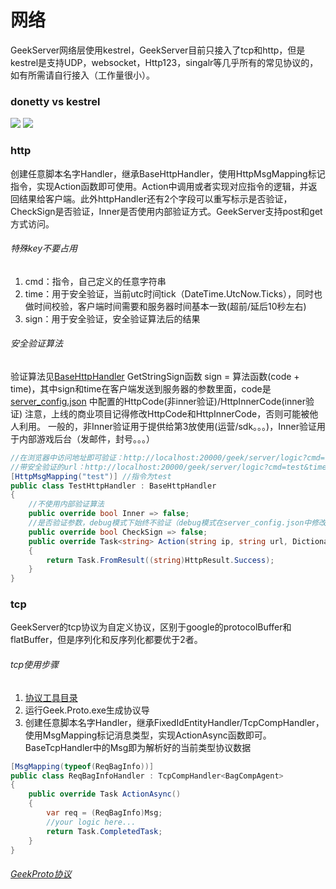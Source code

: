 # 网络
GeekServer网络层使用kestrel，GeekServer目前只接入了tcp和http，但是kestrel是支持UDP，websocket，Http123，singalr等几乎所有的常见协议的，如有所需请自行接入（工作量很小）。

### donetty vs kestrel
![](https://github.com/leeveel/GeekServer/blob/main/Docs/imgs/dotnetty.png)
![](https://github.com/leeveel/GeekServer/blob/main/Docs/imgs/kestrel.png)  

### http
创建任意脚本名字Handler，继承BaseHttpHandler，使用HttpMsgMapping标记指令，实现Action函数即可使用。Action中调用或者实现对应指令的逻辑，并返回结果给客户端。此外httpHandler还有2个字段可以重写标示是否验证，CheckSign是否验证，Inner是否使用内部验证方式。GeekServer支持post和get方式访问。
###### 特殊key不要占用
1. cmd：指令，自己定义的任意字符串
2. time：用于安全验证，当前utc时间tick（DateTime.UtcNow.Ticks），同时也做时间校验，客户端时间需要和服务器时间基本一致(超前/延后10秒左右)
3. sign：用于安全验证，安全验证算法后的结果
###### 安全验证算法
验证算法见[BaseHttpHandler](https://github.com/leeveel/GeekServer/tree/master/GeekServer.Core/Net/Http/BaseHttpHandler.cs) GetStringSign函数
sign = 算法函数(code + time)，其中sign和time在客户端发送到服务器的参数里面，code是[server_config.json](https://github.com/leeveel/GeekServer/tree/master/GeekServer.App/Config/server_config.json) 中配置的HttpCode(非inner验证)/HttpInnerCode(inner验证) 
注意，上线的商业项目记得修改HttpCode和HttpInnerCode，否则可能被他人利用。
一般的，非Inner验证用于提供给第3放使用(运营/sdk。。。)，Inner验证用于内部游戏后台（发邮件，封号。。。）
```csharp
//在浏览器中访问地址即可验证：http://localhost:20000/geek/server/logic?cmd=test
//带安全验证的url：http://localhost:20000/geek/server/logic?cmd=test&time=637574338045380003&sign=ad762402fc9c5275bbb68464cf30aac888
[HttpMsgMapping("test")] //指令为test
public class TestHttpHandler : BaseHttpHandler
{
	//不使用内部验证算法
	public override bool Inner => false;
	//是否验证参数，debug模式下始终不验证（debug模式在server_config.json中修改）
	public override bool CheckSign => false;
	public override Task<string> Action(string ip, string url, Dictionary<string, string> paramMap)
	{
		return Task.FromResult((string)HttpResult.Success);
	}
}
```

### tcp
GeekServer的tcp协议为自定义协议，区别于google的protocolBuffer和flatBuffer，但是序列化和反序列化都要优于2者。
###### tcp使用步骤
1. [协议工具目录](https://github.com/leeveel/GeekServer/tree/master/Tools/GeekProto)
2. 运行Geek.Proto.exe生成协议导
3. 创建任意脚本名字Handler，继承FixedIdEntityHandler/TcpCompHandler，使用MsgMapping标记消息类型，实现ActionAsync函数即可。BaseTcpHandler中的Msg即为解析好的当前类型协议数据
```csharp
[MsgMapping(typeof(ReqBagInfo))]
public class ReqBagInfoHandler : TcpCompHandler<BagCompAgent>
{
	public override Task ActionAsync()
	{
		var req = (ReqBagInfo)Msg;
		//your logic here...
		return Task.CompletedTask;
	}
}
```

###### [GeekProto协议](https://github.com/leeveel/GeekServer/blob/main/Docs/%E5%85%B3%E4%BA%8E%E5%8D%8F%E8%AE%AE.md)
